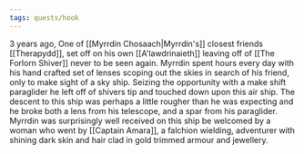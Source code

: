 ```yaml
---
tags: quests/hook
---
```


3 years ago, One of [[Myrrdin Chosaach|Myrrdin's]] closest friends [[Therapydd]], set off on his own [[A'lawdrinaieth]] leaving off of [[The Forlorn Shiver]] never to be seen again. Myrrdin spent hours every day with his hand crafted set of lenses scoping out the skies in search of his friend, only to make sight of a sky ship. Seizing the opportunity with a make shift paraglider he left off of shivers tip and touched down upon this air ship. The descent to this ship was perhaps a little rougher than he was expecting and he broke both a lens from his telescope, and a spar from his paraglider. Myrrdin was surprisingly well received on this ship be welcomed by a woman who went by [[Captain Amara]], a falchion wielding, adventurer with shining dark skin and hair clad in gold trimmed armour and jewellery.